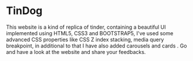 # TinDog
This website is a kind of replica of tinder, containing a beautiful UI implemented using HTML5, CSS3 and BOOTSTRAP5, I've used some advanced CSS properties like CSS Z index stacking, media query breakpoint, in additional to that I have also added carousels and cards . Go and have a look at the website and share your feedbacks.
